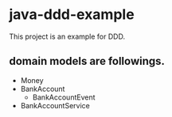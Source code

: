# java-ddd-example

This project is an example for DDD.

## domain models are followings.

- Money
- BankAccount
  - BankAccountEvent
- BankAccountService
